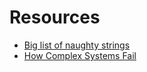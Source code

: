 # Resources

- [Big list of naughty strings](https://github.com/minimaxir/big-list-of-naughty-strings)
- [How Complex Systems Fail](https://how.complexsystems.fail/)
